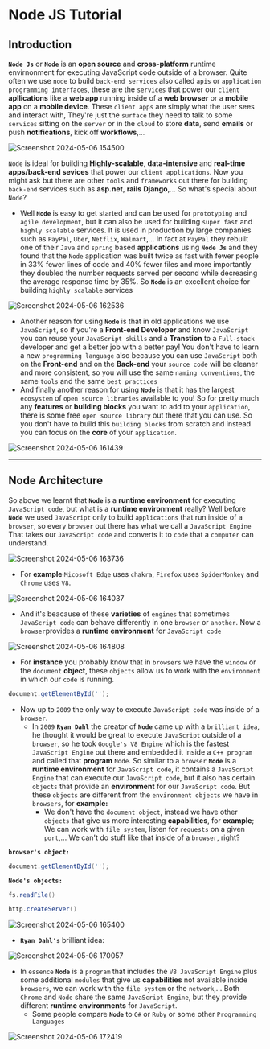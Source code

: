 # Node JS Tutorial
## Introduction
**`Node Js`** or **`Node`** is an **open source** and **cross-platform** runtime envirnonment for executing JavaScript code outside of a browser. Quite often we use `node` to build `back-end services` also called `apis` or `application programming interfaces`, these are the `services` that power our `client` **apllications** like a **web app** running inside of a **web browser** or a **mobile app** on a **mobile device**. These `client apps` are simply what the user sees and interact with, They're just the `surface` they need to talk to some `services` sitting on the `server` or in the `cloud` to store **data**, send **emails** or push **notifications**, kick off **workflows**,...

![Screenshot 2024-05-06 154500](https://github.com/elyse502/Practices/assets/125453474/a578d970-cd31-4903-a5ca-e36f1581f90a)

`Node` is ideal for building **Highly-scalable**, **data-intensive** and **real-time apps/back-end sevices** that power our `client applications`. Now you might ask but there are other `tools` and `frameworks` out there for building `back-end` services such as **asp.net**, **rails** **Django**,... So what's special about `Node`?

* Well **`Node`** is easy to get started and can be used for `prototyping` and `agile development`, but it can also be used for building `super fast` and `highly scalable` services. It is used in production by large companies such as `PayPal`, `Uber`, `Netflix`, `Walmart`,... In fact at `PayPal` they rebuilt one of their `Java` and `spring` based **applications** using **`Node Js`** and they found that the `Node` application was built twice as fast with fewer people in 33% fewer lines of code and 40% fewer files and more importantly they doubled the number requests served per second while decreasing the average response time by 35%. So **`Node`** is an excellent choice for building `highly scalable` services

![Screenshot 2024-05-06 162536](https://github.com/elyse502/Practices/assets/125453474/92288b74-4dc7-44c4-a154-2cc252512f4d)

* Another reason for using **`Node`** is that in old applications we use `JavaScript`, so if you're a **Front-end Developer** and know `JavaScript` you can reuse your `JavaScript skills` and a **Transtion** to a `Full-stack` developer and get a better job with a better pay! You don't have to learn a new `programming language` also because you can use `JavaScript` both on the **Front-end** and on the **Back-end** your `source code` will be cleaner and more consistent, so you will use the same `naming conventions`, the same `tools` and the same `best practices`
* And finally another reason for using **`Node`** is that it has the largest `ecosystem` of `open source libraries` available to you! So for pretty much any **features** or **building blocks** you want to add to your `application`, there is some free `open source library` out there that you can use. So you don't have to build this `building blocks` from scratch and instead you can focus on the **core** of your `application`.

![Screenshot 2024-05-06 161439](https://github.com/elyse502/Practices/assets/125453474/be06371a-3cfe-423f-85ba-409840d27fb4)

---

## Node Architecture
So above we learnt that **`Node`** is a **runtime environment** for executing `JavaScript code`, but what is a **runtime environment** really? Well before **`Node`** we used `JavaScript` only to build `applications` that run inside of a `browser`, so every `browser` out there has what we call a `JavaScript Engine` That takes our `JavaScript code` and converts it to `code` that a `computer` can understand.

![Screenshot 2024-05-06 163736](https://github.com/elyse502/Practices/assets/125453474/c5a258d9-ec36-4194-9ff0-06f72b2482a2)

* For **example** `Micosoft Edge`  uses `chakra`, `Firefox` uses `SpiderMonkey` and `Chrome` uses `V8`.

![Screenshot 2024-05-06 164037](https://github.com/elyse502/Practices/assets/125453474/c570bb7a-153b-46cc-a025-f4bb2cab098c)

* And it's beacause of these **varieties** of `engines` that sometimes `JavaScript code` can behave differently in one `browser` or `another`. Now a `browser`provides a **runtime environment** for `JavaScript code`

![Screenshot 2024-05-06 164808](https://github.com/elyse502/Practices/assets/125453474/baa18290-0374-472e-8df1-78a037b81830)

* For **instance** you probably know that in `browsers` we have the `window` or the `document` **object**, these `objects` allow us to work with the `environment` in which our `code` is running.
```groovy
document.getElementById('');
```
* Now up to `2009` the only way to execute `JavaScript code` was inside of a `browser`.
  * In `2009` **`Ryan Dahl`** the creator of **`Node`** came up with a `brilliant idea`, he thought it would be great to execute `JavaScript` outside of a `browser`, so he took `Google's V8 Engine` which is the fastest `JavaScript Engine` out there and embedded it inside a `C++ program` and called that **program** `Node`. So similar to a `browser` **`Node`** is a **runtime environment** for `JavaScript code`, it contains a `JavaScript Engine` that can execute our `JavaScript code`, but it also has certain `objects` that provide an **environment** for our `JavaScript code`. But these `objects` are different from the `environment objects` we have in `browsers`, for **example:**
    * We don't have the `document object`, instead we have other `objects` that give us more interesting **capabilities**, for **example**; We can work with `file system`, listen for `requests` on a given `port`,... We can't do stuff like that inside of a `browser`, right?

**`browser's object:`**
```groovy
document.getElementById('');
```

**`Node's objects:`**
```groovy
fs.readFile()
```
```groovy
http.createServer()
```

![Screenshot 2024-05-06 165400](https://github.com/elyse502/Practices/assets/125453474/67f2b73e-e3cc-46bf-99a2-e4ee90cd76cd)

* **`Ryan Dahl's`** brilliant idea:

![Screenshot 2024-05-06 170057](https://github.com/elyse502/Practices/assets/125453474/721dc16d-ee49-4afe-b365-fe68bf15afa5)

* In `essence` **`Node`** is a `program` that includes the `V8 JavaScript Engine` plus some additional `modules` that give us **capabilities** not available inside `browsers`, we can work with the `file system` or the `network`,... Both `Chrome` and `Node` share the same `JavaScript Engine`, but they provide different **runtime environments** for `JavaScript`.
  * Some people compare **`Node`** to `C#` or `Ruby` or some other `Programming Languages`

![Screenshot 2024-05-06 172419](https://github.com/elyse502/Practices/assets/125453474/7e9b3274-dbf5-40fd-9bca-ca062d865e25)






